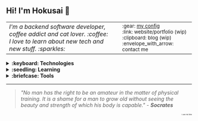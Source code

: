 ## Hi! I'm Hokusai :ocean:

<table>
    <tr>
        <td width=1920>
            <em>
            I'm a backend software developer, coffee addict and cat lover. :coffee:
            <br/>
            I love to learn about new tech and new stuff. :sparkles:
            </em>
        </td>
        <td width=500>
            <div align="left">
                <sub>
                    :gear: <a href="https://github.com/savio-henrique/nixos-config">my config</a>
                    <br/>
                    :link: website/portfolio (wip)
                    <br/>
                    :clipboard: blog (wip)
                    <br/>
                    :envelope_with_arrow: contact me
                </sub> 
            </div>
        </td>
    </tr>
</table>

<details>
    <summary><b>:keyboard: Technologies</b></summary>
    <sub>
        php | javascript | typescript | python | nodejs |
        <br/>
        express | tailwindcss | mysql | haskell | 
    </sub>
</details>
<details>
    <summary><b>:seedling: Learning</b></summary>
    <sub>
        nix | neovim | laravel | nextjs | lua |
        <br/>
    </sub>
</details>
<details>
    <summary><b>:briefcase: Tools</b></summary>
    <sub>
        linux | bash | docker | nix | nixos | git | 
        <br/>
        notion | obsidian | gsuite | figma |
    </sub>
</details>
<hr>

> *"No man has the right to be an amateur in the matter of physical training. It is a shame for a man to grow old without seeing the beauty and strength of which his body is capable."* - ***Socrates***

<div align="right">
<sub><sub><sub><sub><sub><sub>i use nix btw</sub></sub></sub></sub></sub></sub>
</div>


